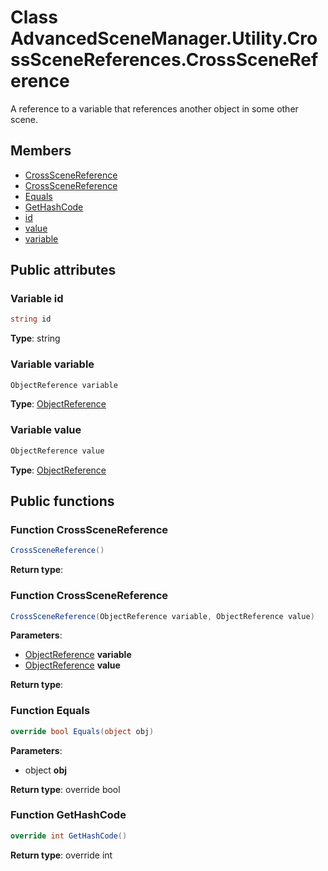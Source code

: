 <a id="Utility.CrossSceneReferences.CrossSceneReference"></a>
# Class AdvancedSceneManager.Utility.CrossSceneReferences.CrossSceneReference






A reference to a variable that references another object in some other scene.



## Members

* [CrossSceneReference](Utility.CrossSceneReferences.CrossSceneReference.md#Utility.CrossSceneReferences.CrossSceneReference_1a57696595f0cfe5d2d73542b8ef17c024)
* [CrossSceneReference](Utility.CrossSceneReferences.CrossSceneReference.md#Utility.CrossSceneReferences.CrossSceneReference_1afa9c574bff22585201bcc63af3cc92a8)
* [Equals](Utility.CrossSceneReferences.CrossSceneReference.md#Utility.CrossSceneReferences.CrossSceneReference_1aadf763f0213fc2f3875230b06bb0b6cf)
* [GetHashCode](Utility.CrossSceneReferences.CrossSceneReference.md#Utility.CrossSceneReferences.CrossSceneReference_1a77e1afa2b6dee1ed3640da81d7407b42)
* [id](Utility.CrossSceneReferences.CrossSceneReference.md#Utility.CrossSceneReferences.CrossSceneReference_1ad97b05b88ce9080f35b157cfacc8eb69)
* [value](Utility.CrossSceneReferences.CrossSceneReference.md#Utility.CrossSceneReferences.CrossSceneReference_1a26b0ef6e3900ab21a75bab8393a65cdb)
* [variable](Utility.CrossSceneReferences.CrossSceneReference.md#Utility.CrossSceneReferences.CrossSceneReference_1a2f733316c49772b315a913d1207c4f77)

## Public attributes

<a id="Utility.CrossSceneReferences.CrossSceneReference_1ad97b05b88ce9080f35b157cfacc8eb69"></a>
### Variable id





```csharp
string id
```







**Type**: string





<a id="Utility.CrossSceneReferences.CrossSceneReference_1a2f733316c49772b315a913d1207c4f77"></a>
### Variable variable





```csharp
ObjectReference variable
```







**Type**: [ObjectReference](Utility.CrossSceneReferences.ObjectReference.md#Utility.CrossSceneReferences.ObjectReference)





<a id="Utility.CrossSceneReferences.CrossSceneReference_1a26b0ef6e3900ab21a75bab8393a65cdb"></a>
### Variable value





```csharp
ObjectReference value
```







**Type**: [ObjectReference](Utility.CrossSceneReferences.ObjectReference.md#Utility.CrossSceneReferences.ObjectReference)





## Public functions

<a id="Utility.CrossSceneReferences.CrossSceneReference_1a57696595f0cfe5d2d73542b8ef17c024"></a>
### Function CrossSceneReference



```csharp
CrossSceneReference()
```







**Return type**: 





<a id="Utility.CrossSceneReferences.CrossSceneReference_1afa9c574bff22585201bcc63af3cc92a8"></a>
### Function CrossSceneReference



```csharp
CrossSceneReference(ObjectReference variable, ObjectReference value)
```







**Parameters**:

* [ObjectReference](Utility.CrossSceneReferences.ObjectReference.md#Utility.CrossSceneReferences.ObjectReference) **variable**
* [ObjectReference](Utility.CrossSceneReferences.ObjectReference.md#Utility.CrossSceneReferences.ObjectReference) **value**

**Return type**: 





<a id="Utility.CrossSceneReferences.CrossSceneReference_1aadf763f0213fc2f3875230b06bb0b6cf"></a>
### Function Equals



```csharp
override bool Equals(object obj)
```







**Parameters**:

* object **obj**

**Return type**: override bool





<a id="Utility.CrossSceneReferences.CrossSceneReference_1a77e1afa2b6dee1ed3640da81d7407b42"></a>
### Function GetHashCode



```csharp
override int GetHashCode()
```







**Return type**: override int






[static]: https://img.shields.io/badge/-static-lightgrey (static)



